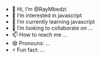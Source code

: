 - 👋 Hi, I’m @RayMbedzi
- 👀 I’m interested in javascript 
- 🌱 I’m currently learning javascript 
- 💞️ I’m looking to collaborate on ...
- 📫 How to reach me ...
- 😄 Pronouns: ...
- ⚡ Fun fact: ...

<!---
RayMbedzi/RayMbedzi is a ✨ special ✨ repository because its `README.md` (this file) appears on your GitHub profile.
You can click the Preview link to take a look at your changes.
--->
